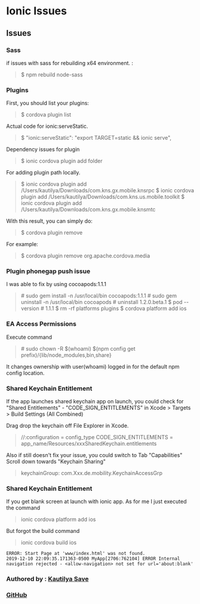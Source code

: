 # Ionic Issues

## Issues

### Sass

if issues with sass for rebuilding x64 environment. :

> $ npm rebuild node-sass

### Plugins

First, you should list your plugins:

> $ cordova plugin list

Actual code for ionic:serveStatic.

> $ "ionic:serveStatic": "export TARGET=static && ionic serve",

Dependency issues for plugin

> $ ionic cordova plugin add folder

For adding plugin path locally.

> $ ionic cordova plugin add /Users/kautilya/Downloads/com.kns.gx.mobile.knsrpc $ ionic cordova plugin add /Users/kautilya/Downloads/com.kns.us.mobile.toolkit $ ionic cordova plugin add /Users/kautilya/Downloads/com.kns.gx.mobile.knsmtc

With this result, you can simply do:

> $ cordova plugin remove

For example:

> $ cordova plugin remove org.apache.cordova.media

### Plugin phonegap push issue

I was able to fix by using cocoapods:1.1.1

> \# sudo gem install -n /usr/local/bin cocoapods:1.1.1 \# sudo gem uninstall -n /usr/local/bin cocoapods \# uninstall 1.2.0.beta.1 $ pod --version \# 1.1.1 $ rm -rf platforms plugins $ cordova platform add ios

### EA Access Permissions

Execute command

> \# sudo chown -R $\(whoami\) $\(npm config get prefix\)/{lib/node\_modules,bin,share}

It changes ownership with user\(whoami\) logged in for the default npm config location.

### Shared Keychain Entitlement

If the app launches shared keychain app on launch, you could check for "Shared Entitlements" - "CODE\_SIGN\_ENTITLEMENTS" in Xcode &gt; Targets &gt; Build Settings \(All Combined\)

Drag drop the keychain off File Explorer in Xcode.

> //:configuration = config\_type CODE\_SIGN\_ENTITLEMENTS = app\_name/Resources/xxxSharedKeychain.entitlements

Also if still doesn't fix your issue, you could switch to Tab "Capabilities" Scroll down towards "Keychain Sharing"

> keychainGroup: com.Xxx.de.mobility.KeychainAccessGrp

### Shared Keychain Entitlement

If you get blank screen at launch with ionic app. As for me I just executed the command

> ionic cordova platform add ios

But forgot the build command

> ionic cordova build ios

```text
ERROR: Start Page at 'www/index.html' was not found.
2019-12-10 22:09:35.171363-0500 MyApp[2706:762104] ERROR Internal navigation rejected - <allow-navigation> not set for url='about:blank'
```

### Authored by : [Kautilya Save](https://sensehack.github.io/)

### [GitHub](https://github.com/SensehacK)

